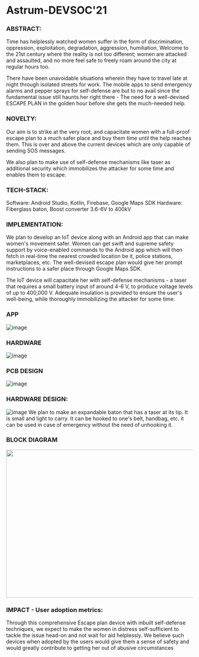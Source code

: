 # Astrum-DEVSOC'21
  
### ABSTRACT:
Time has helplessly watched women suffer in the form of discrimination, oppression, exploitation, degradation, aggression, humiliation. Welcome to the 21st century where the reality is not too different; women are attacked and assaulted, and no more feel safe to freely roam around the city at regular hours too.

There have been unavoidable situations wherein they have to travel late at night through isolated streets for work. The mobile apps to send emergency alarms and pepper sprays for self-defense are but to no avail since the fundamental issue still haunts her right there - The need for a well-devised ESCAPE PLAN in the golden hour before she gets the much-needed help.


### NOVELTY:
Our aim is to strike at the very root, and capacitate women with a full-proof escape plan to a much safer place and buy them time until the help reaches them. This is over and above the current devices which are only capable of sending SOS messages.

We also plan to make use of self-defense mechanisms like taser as additional security which immobilizes the attacker for some time and enables them to escape.

### TECH-STACK:
Software: Android Studio, Kotlin, Firebase, Google Maps SDK
Hardware: Fiberglass baton, Boost converter 3.6-6V to 400kV

### IMPLEMENTATION:
We plan to develop an IoT device along with an Android app that can make women's movement safer. Women can get swift and supreme safety support by voice-enabled commands to the Android app which will then fetch in real-time the nearest crowded location be it, police stations, marketplaces, etc. The well-devised escape plan would give her prompt instructions to a safer place through Google Maps SDK.

The IoT device will capacitate her with self-defense mechanisms - a taser that requires a small battery input of around 4-6 V, to produce voltage levels of up to 400,000 V. Adequate insulation is provided to ensure the user's well-being, while thoroughly immobilizing the attacker for some time.

### APP
![image](https://user-images.githubusercontent.com/43111126/116795092-09e7ef00-aaf0-11eb-8fcc-4d882b42cce0.png)

### HARDWARE
![image](https://user-images.githubusercontent.com/43111126/116795104-25eb9080-aaf0-11eb-896d-a6ed4bc731ec.png)

### PCB DESIGN
![image](https://user-images.githubusercontent.com/43111126/116795307-a19a0d00-aaf1-11eb-9349-0565c353ae66.png)

### HARDWARE DESIGN:
![image](https://user-images.githubusercontent.com/43111126/116795257-54b63680-aaf1-11eb-9600-d094f865f109.png)
We plan to make an expandable baton that has a taser at its tip. It is small and light to carry. It can be hooked to one's belt, handbag, etc. it can be used in case of emergency without the need of unhooking it. 


### BLOCK DIAGRAM
<img src="https://user-images.githubusercontent.com/43111126/116794549-5a108280-aaeb-11eb-9169-4ed2d3e86e46.png" width="600" height="400">

### IMPACT - User adoption metrics:
Through this comprehensive Escape plan device with inbuilt self-defense techniques, we expect to make the women in distress self-sufficient to tackle the issue head-on and not wait for aid helplessly. We believe such devices when adopted by the users would give them a sense of safety and would greatly contribute to getting her out of abusive circumstances


